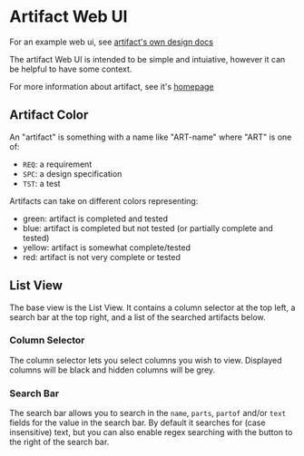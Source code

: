 # Artifact Web UI

For an example web ui, see [artifact's own design docs][2]

The artifact Web UI is intended to be simple and intuiative, however
it can be helpful to have some context.

For more information about artifact, see it's [homepage][1]

[1]: https://github.com/vitiral/artifact
[2]: http://vitiral.github.io/artifact/#artifacts/req-1

## Artifact Color

An "artifact" is something with a name like "ART-name" where "ART" is
one of:
- `REQ`: a requirement
- `SPC`: a design specification
- `TST`: a test

Artifacts can take on different colors representing:
- green: artifact is completed and tested
- blue: artifact is completed but not tested (or partially complete and tested)
- yellow: artifact is somewhat complete/tested
- red: artifact is not very complete or tested

## List View

The base view is the List View. It contains a column selector at the top
left, a search bar at the top right, and a list of the searched artifacts
below.

### Column Selector
The column selector lets you select columns you wish to view. Displayed
columns will be black and hidden columns will be grey.

### Search Bar
The search bar allows you to search in the `name`, `parts`, `partof` and/or
`text` fields for the value in the search bar. By default it searches for
(case insensitive) text, but you can also enable regex searching with the
button to the right of the search bar.
